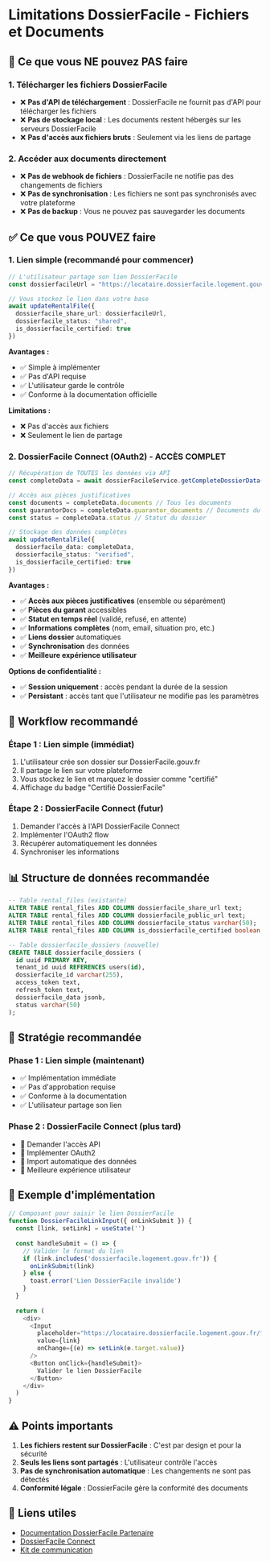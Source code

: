 # Limitations DossierFacile - Fichiers et Documents

## 🚫 **Ce que vous NE pouvez PAS faire**

### **1. Télécharger les fichiers DossierFacile**
- ❌ **Pas d'API de téléchargement** : DossierFacile ne fournit pas d'API pour télécharger les fichiers
- ❌ **Pas de stockage local** : Les documents restent hébergés sur les serveurs DossierFacile
- ❌ **Pas d'accès aux fichiers bruts** : Seulement via les liens de partage

### **2. Accéder aux documents directement**
- ❌ **Pas de webhook de fichiers** : DossierFacile ne notifie pas des changements de fichiers
- ❌ **Pas de synchronisation** : Les fichiers ne sont pas synchronisés avec votre plateforme
- ❌ **Pas de backup** : Vous ne pouvez pas sauvegarder les documents

## ✅ **Ce que vous POUVEZ faire**

### **1. Lien simple (recommandé pour commencer)**
```typescript
// L'utilisateur partage son lien DossierFacile
const dossierfacileUrl = "https://locataire.dossierfacile.logement.gouv.fr/file/abc123"

// Vous stockez le lien dans votre base
await updateRentalFile({
  dossierfacile_share_url: dossierfacileUrl,
  dossierfacile_status: "shared",
  is_dossierfacile_certified: true
})
```

**Avantages :**
- ✅ Simple à implémenter
- ✅ Pas d'API requise
- ✅ L'utilisateur garde le contrôle
- ✅ Conforme à la documentation officielle

**Limitations :**
- ❌ Pas d'accès aux fichiers
- ❌ Seulement le lien de partage

### **2. DossierFacile Connect (OAuth2) - ACCÈS COMPLET**
```typescript
// Récupération de TOUTES les données via API
const completeData = await dossierFacileService.getCompleteDossierData(accessToken, dossierId)

// Accès aux pièces justificatives
const documents = completeData.documents // Tous les documents
const guarantorDocs = completeData.guarantor_documents // Documents du garant
const status = completeData.status // Statut du dossier

// Stockage des données complètes
await updateRentalFile({
  dossierfacile_data: completeData,
  dossierfacile_status: "verified",
  is_dossierfacile_certified: true
})
```

**Avantages :**
- ✅ **Accès aux pièces justificatives** (ensemble ou séparément)
- ✅ **Pièces du garant** accessibles
- ✅ **Statut en temps réel** (validé, refusé, en attente)
- ✅ **Informations complètes** (nom, email, situation pro, etc.)
- ✅ **Liens dossier** automatiques
- ✅ **Synchronisation** des données
- ✅ **Meilleure expérience utilisateur**

**Options de confidentialité :**
- ✅ **Session uniquement** : accès pendant la durée de la session
- ✅ **Persistant** : accès tant que l'utilisateur ne modifie pas les paramètres

## 🔄 **Workflow recommandé**

### **Étape 1 : Lien simple (immédiat)**
1. L'utilisateur crée son dossier sur DossierFacile.gouv.fr
2. Il partage le lien sur votre plateforme
3. Vous stockez le lien et marquez le dossier comme "certifié"
4. Affichage du badge "Certifié DossierFacile"

### **Étape 2 : DossierFacile Connect (futur)**
1. Demander l'accès à l'API DossierFacile Connect
2. Implémenter l'OAuth2 flow
3. Récupérer automatiquement les données
4. Synchroniser les informations

## 📊 **Structure de données recommandée**

```sql
-- Table rental_files (existante)
ALTER TABLE rental_files ADD COLUMN dossierfacile_share_url text;
ALTER TABLE rental_files ADD COLUMN dossierfacile_public_url text;
ALTER TABLE rental_files ADD COLUMN dossierfacile_status varchar(50);
ALTER TABLE rental_files ADD COLUMN is_dossierfacile_certified boolean;

-- Table dossierfacile_dossiers (nouvelle)
CREATE TABLE dossierfacile_dossiers (
  id uuid PRIMARY KEY,
  tenant_id uuid REFERENCES users(id),
  dossierfacile_id varchar(255),
  access_token text,
  refresh_token text,
  dossierfacile_data jsonb,
  status varchar(50)
);
```

## 🎯 **Stratégie recommandée**

### **Phase 1 : Lien simple (maintenant)**
- ✅ Implémentation immédiate
- ✅ Pas d'approbation requise
- ✅ Conforme à la documentation
- ✅ L'utilisateur partage son lien

### **Phase 2 : DossierFacile Connect (plus tard)**
- 🔄 Demander l'accès API
- 🔄 Implémenter OAuth2
- 🔄 Import automatique des données
- 🔄 Meilleure expérience utilisateur

## 📝 **Exemple d'implémentation**

```typescript
// Composant pour saisir le lien DossierFacile
function DossierFacileLinkInput({ onLinkSubmit }) {
  const [link, setLink] = useState('')
  
  const handleSubmit = () => {
    // Valider le format du lien
    if (link.includes('dossierfacile.logement.gouv.fr')) {
      onLinkSubmit(link)
    } else {
      toast.error('Lien DossierFacile invalide')
    }
  }
  
  return (
    <div>
      <Input
        placeholder="https://locataire.dossierfacile.logement.gouv.fr/file/..."
        value={link}
        onChange={(e) => setLink(e.target.value)}
      />
      <Button onClick={handleSubmit}>
        Valider le lien DossierFacile
      </Button>
    </div>
  )
}
```

## ⚠️ **Points importants**

1. **Les fichiers restent sur DossierFacile** : C'est par design et pour la sécurité
2. **Seuls les liens sont partagés** : L'utilisateur contrôle l'accès
3. **Pas de synchronisation automatique** : Les changements ne sont pas détectés
4. **Conformité légale** : DossierFacile gère la conformité des documents

## 🔗 **Liens utiles**

- [Documentation DossierFacile Partenaire](https://partenaire.dossierfacile.logement.gouv.fr/documentation-technique/lien-simple)
- [DossierFacile Connect](https://partenaire.dossierfacile.logement.gouv.fr/documentation-technique/dossierfacile-connect)
- [Kit de communication](https://partenaire.dossierfacile.logement.gouv.fr/ressources/kit-de-communication)
